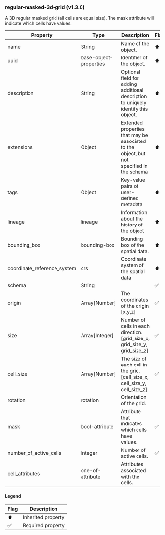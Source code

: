 ### regular-masked-3d-grid (v1.3.0)
A 3D regular masked grid (all cells are equal size). The mask attribute will indicate which cells have values.

| Property | Type | Description | Flags |
|---|---|---|---|
| name | String | Name of the object. | ⬆️ ✅ |
| uuid | base-object-properties | Identifier of the object. | ⬆️ ✅ |
| description | String | Optional field for adding additional description to uniquely identify this object. | ⬆️ |
| extensions | Object | Extended properties that may be associated to the object, but not specified in the schema | ⬆️ |
| tags | Object | Key-value pairs of user-defined metadata | ⬆️ |
| lineage | lineage | Information about the history of the object | ⬆️ |
| bounding_box | bounding-box | Bounding box of the spatial data. | ⬆️ ✅ |
| coordinate_reference_system | crs | Coordinate system of the spatial data | ⬆️ ✅ |
| schema | String |  | ✅ |
| origin | Array[Number] | The coordinates of the origin [x,y,z] | ✅ |
| size | Array[Integer] | Number of cells in each direction. [grid_size_x, grid_size_y, grid_size_z] | ✅ |
| cell_size | Array[Number] | The size of each cell in the grid. [cell_size_x, cell_size_y, cell_size_z] | ✅ |
| rotation | rotation | Orientation of the grid. |  |
| mask | bool-attribute | Attribute that indicates which cells have values. | ✅ |
| number_of_active_cells | Integer | Number of active cells. | ✅ |
| cell_attributes | one-of-attribute | Attributes associated with the cells. |  |


#### Legend

| Flag | Description |
| --- | --- |
| ⬆️ | Inherited property |
| ✅ | Required property |

